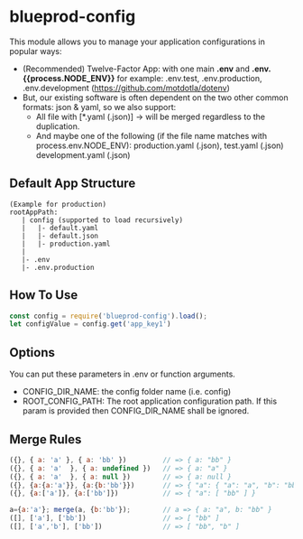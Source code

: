 # blueprod-config

This module allows you to manage your application configurations in popular ways:

- (Recommended) Twelve-Factor App: with one main **.env** and __.env.{{process.NODE_ENV}}__ for example: .env.test, .env.production, .env.development (https://github.com/motdotla/dotenv)
- But, our existing software is often dependent on the two other common formats: json & yaml, so we also support:
    - All file with [*.yaml (.json)] -> will be merged regardless to the duplication.
    - And maybe one of the following (if the file name matches with process.env.NODE_ENV): production.yaml (.json), test.yaml (.json) development.yaml (.json)

## Default App Structure

```
(Example for production)
rootAppPath:
   | config (supported to load recursively)
   |   |- default.yaml
   |   |- default.json
   |   |- production.yaml
   |
   |- .env
   |- .env.production
```

## How To Use

```javascript
const config = require('blueprod-config').load();
let configValue = config.get('app_key1')
```

## Options

You can put these parameters in .env or function arguments.

* CONFIG_DIR_NAME: the config folder name (i.e. config)
* ROOT_CONFIG_PATH: The root application configuration path. If this param is provided then CONFIG_DIR_NAME shall be ignored. 

## Merge Rules

```javascript
({}, { a: 'a' }, { a: 'bb' })         // => { a: "bb" }
({}, { a: 'a'  }, { a: undefined })   // => { a: "a" }
({}, { a: 'a'  }, { a: null })        // => { a: null }
({}, {a:{a:'a'}}, {a:{b:'bb'}})       // => { "a": { "a": "a", "b": "bb" }}
({}, {a:['a']}, {a:['bb']})           // => { "a": [ "bb" ] }

a={a:'a'}; merge(a, {b:'bb'});        // a => { a: "a", b: "bb" }
([], ['a'], ['bb'])                   // => [ "bb" ]
([], ['a','b'], ['bb'])               // => [ "bb", "b" ]
```
